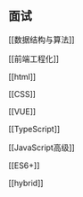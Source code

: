 ## 面试
[[数据结构与算法]]

[[前端工程化]]

[[html]]

[[CSS]]

[[VUE]]

[[TypeScript]]

[[JavaScript高级]]

[[ES6+]]

[[hybrid]]
